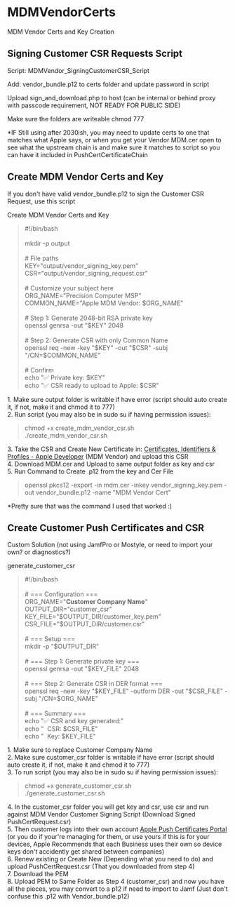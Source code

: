 # MDMVendorCerts
MDM Vendor Certs and Key Creation



<h2 id="bkmrk-signing-customer-csr">Signing Customer CSR Requests Script</h2>
<p id="bkmrk-script%3A-mdmvendor_si">Script: MDMVendor_SigningCustomerCSR_Script</p>
<p id="bkmrk-replace%3A-vendor_bund">Add: vendor_bundle.p12 to certs folder and update password in script</p>
<p id="bkmrk-upload-sign_and_down">Upload sign_and_download.php to host (can be internal or behind proxy with passcode requirement, NOT READY FOR PUBLIC SIDE)</p>
<p id="bkmrk-make-sure-the-folder">Make sure the folders are writeable chmod 777</p>
<p id="bkmrk-%2Aif-still-using-afte">*IF Still using after 2030ish, you may need to update certs to one that matches what Apple says, or when you get your Vendor MDM.cer open to see what the upstream chain is and make sure it matches to script so you can have it included in PushCertCertificateChain</p>
<p id="bkmrk-%C2%A0"></p>
<h2 id="bkmrk-create-mdm-vendor-ce">Create MDM Vendor Certs and Key</h2>
<p id="bkmrk-if-you-don%27t-have-va">If you don't have valid vendor_bundle.p12 to sign the Customer CSR Request, use this script</p>
<p id="bkmrk-create-mdm-vendor-ce-1">Create MDM Vendor Certs and Key</p>
<blockquote id="bkmrk-%23%21%2Fbin%2Fbash-mkdir--p">
<div>
<div>#!/bin/bash</div>
<br>
<div>mkdir -p output</div>
<br>
<div># File paths</div>
<div>KEY="output/vendor_signing_key.pem"</div>
<div>CSR="output/vendor_signing_request.csr"</div>
<br>
<div># Customize your subject here</div>
<div>ORG_NAME="Precision Computer MSP"</div>
<div>COMMON_NAME="Apple MDM Vendor: $ORG_NAME"</div>
<br>
<div># Step 1: Generate 2048-bit RSA private key</div>
<div>openssl genrsa -out "$KEY" 2048</div>
<br>
<div># Step 2: Generate CSR with only Common Name</div>
<div>openssl req -new -key "$KEY" -out "$CSR" -subj "/CN=$COMMON_NAME"</div>
<br>
<div># Confirm</div>
<div>echo "✅ Private key: $KEY"</div>
<div>echo "✅ CSR ready to upload to Apple: $CSR"</div>
</div>
</blockquote>
<div id="bkmrk-make-sure-output-is-">1. Make sure output folder is writable if have error (script should auto create it, if not, make it and chmod it to 777)</div>
<div id="bkmrk-"></div>
<div id="bkmrk-to-run-script-%28you-m">2. Run script (you may also be in sudo su if having permission issues):</div>
<blockquote id="bkmrk-chmod-%2Bx-create_mdm_">
<div>chmod +x create_mdm_vendor_csr.sh<br>./create_mdm_vendor_csr.sh</div>
</blockquote>
<div id="bkmrk-3.-take-the-csr-and-">3. Take the CSR and Create New Certificate in:&nbsp;<a href="https://developer.apple.com/account/resources/certificates/list">Certificates, Identifiers &amp; Profiles - Apple Developer</a> (MDM Vendor) and upload this CSR</div>
<div id="bkmrk-4.-download-mdm.cer-">4. Download MDM.cer and Upload to same output folder as key and csr</div>
<div id="bkmrk-5.-run-command-to-cr">5. Run Command to Create .p12 from the key and Cer File</div>
<blockquote id="bkmrk-openssl-pkcs12--expo">
<div>openssl pkcs12 -export&nbsp;-in mdm.cer&nbsp;-inkey vendor_signing_key.pem&nbsp;-out vendor_bundle.p12&nbsp;-name "MDM Vendor Cert"</div>
</blockquote>
<div id="bkmrk-%2Apretty-sure-that-wa">*Pretty sure that was the command I used that worked :)</div>
<h2 id="bkmrk-create-customer-push">Create Customer Push Certificates and CSR&nbsp;</h2>
<p id="bkmrk-custom-solution-%28not">Custom Solution (not using JamfPro or Mostyle, or need to import your own? or diagnostics?)</p>
<p id="bkmrk-generate_customer_cs">generate_customer_csr</p>
<blockquote id="bkmrk-%23%21%2Fbin%2Fbash-%23-%3D%3D%3D-co">
<div>
<div>#!/bin/bash</div>
<br>
<div># === Configuration ===</div>
<div>ORG_NAME="<strong>Customer Company Name</strong>"</div>
<div>OUTPUT_DIR="customer_csr"</div>
<div>KEY_FILE="$OUTPUT_DIR/customer_key.pem"</div>
<div>CSR_FILE="$OUTPUT_DIR/customer.csr"</div>
<br>
<div># === Setup ===</div>
<div>mkdir -p "$OUTPUT_DIR"</div>
<br>
<div># === Step 1: Generate private key ===</div>
<div>openssl genrsa -out "$KEY_FILE" 2048</div>
<br>
<div># === Step 2: Generate CSR in DER format ===</div>
<div>openssl req -new -key "$KEY_FILE" -outform DER -out "$CSR_FILE" -subj "/CN=$ORG_NAME"</div>
<br>
<div># === Summary ===</div>
<div>echo "✅ CSR and key generated:"</div>
<div>echo " &nbsp;CSR: $CSR_FILE"</div>
<div>echo " &nbsp;Key: $KEY_FILE"</div>
</div>
</blockquote>
<div id="bkmrk-make-sure-to-replace">1. Make sure to replace Customer Company Name</div>
<div id="bkmrk--1"></div>
<div id="bkmrk-make-sure-customer_c">
<div id="bkmrk-make-sure-customer_c-1">2. Make sure customer_csr folder is writable if have error (script should auto create it, if not, make it and chmod it to 777)</div>
<div id="bkmrk--2"></div>
<div id="bkmrk-to-run-script-%28you-m-1">3. To run script (you may also be in sudo su if having permission issues):</div>
</div>
<blockquote id="bkmrk-chmod-%2Bx-generate_cu">
<div>chmod +x generate_customer_csr.sh<br>./generate_customer_csr.sh</div>
</blockquote>
<div id="bkmrk-4.-in-the-customer_c">4. In the customer_csr folder you will get key and csr, use csr and run against MDM Vendor Customer Signing Script (Download Signed PushCertRequest.csr)</div>
<div id="bkmrk-5.-then-customer-log">5. Then customer logs into their own account <a href="https://identity.apple.com/pushcert/">Apple Push Certificates Portal</a> (or you do if your're managing for them, or use yours if this is for your devices, Apple Recommends that each Business uses their own so device keys don't accidently get shared between companies)</div>
<div id="bkmrk-6.-renew-existing-or">6. Renew existing or Create New (Depending what you need to do) and upload PushCertRequest.csr (That you downloaded from step 4)</div>
<div id="bkmrk-7.-download-the-pem">7. Download the PEM</div>
<div id="bkmrk-8.-upload-pem-to-sam">8. Upload PEM to Same Folder as Step 4 (customer_csr) and now you have all the pieces, you may convert to a p12 if need to import to Jamf (Just don't confuse this .p12 with Vendor_bundle.p12)</div>
